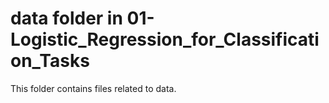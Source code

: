 # data folder in 01-Logistic_Regression_for_Classification_Tasks
This folder contains files related to data.
